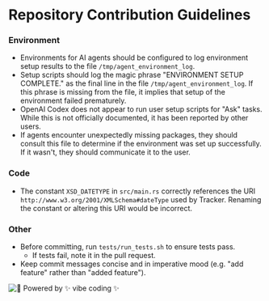 
# Repository Contribution Guidelines

### Environment
- Environments for AI agents should be configured to log environment setup results to the file `/tmp/agent_environment_log`.
- Setup scripts should log the magic phrase "ENVIRONMENT SETUP COMPLETE." as the final
line in the file `/tmp/agent_environment_log`. If this phrase is missing from the file,
it implies that setup of the environment failed prematurely.
- OpenAI Codex does not appear to run user setup scripts for "Ask" tasks. While this is
  not officially documented, it has been reported by other users.
- If agents encounter unexpectedly missing packages, they should consult this file to determine if the environment was set up successfully. If it wasn't, they should communicate
it to the user.

### Code
- The constant `XSD_DATETYPE` in `src/main.rs` correctly references the URI `http://www.w3.org/2001/XMLSchema#dateType` used by Tracker. Renaming the constant or altering this URI would be incorrect.

### Other
- Before committing, run `tests/run_tests.sh` to ensure tests pass.
  - If tests fail, note it in the pull request.
- Keep commit messages concise and in imperative mood (e.g. "add feature" rather than "added feature").

![🌈 Powered by ✨ vibe coding ✨](https://img.shields.io/badge/🌈%20Powered%20by-✨%20vibe%20coding%20✨-ff69b4?style=for-the-badge)
